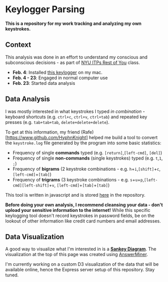 # Keylogger Parsing

**This is a repository for my work tracking and analyzing my own keystrokes.**

[](/public/images/bigram-400plus-answerminer.png)

## Context

This analysis was done in an effort to understand my conscious and subconscious decisions - as part of [NYU ITPs Rest of You](https://itp.nyu.edu/classes/roy19/) class.

- **Feb. 4**: Installed [this keylogger](https://github.com/GiacomoLaw/Keylogger) on my mac.
- **Feb. 4 - 23**: Engaged in normal computer use
- **Feb. 23**: Started data analysis

## Data Analysis

I was mostly interested in what keystrokes I typed *in combination* - keyboard shortcuts (e.g. `ctrl+c`, `ctrl+v`, `ctrl+tab`) and repeated key presses (e.g. `tab+tab+tab`, `delete+delete+delete`).

To get at this information, my friend (Rafe)[https://www.github.com/HyphnKnight] helped me build a tool to convert the `keystroke.log` file generated by the program into some basic statistics:
 - Frequency of single **commands** typed (e.g. `[return]`,`[left-cmd]`, `[del]`)
 - Frequency of single **non-commands** (single keystrokes) typed (e.g. `t`,`1`, `;`)
 - Frequency of **bigrams** (2 keystroke combinations - e.g. `h`+`i`,`[shift]`+`c`, `[left-cmd]`+`[tab]`)
 - Frequency of **trigrams** (3 keystroke combinations - e.g. `s`+`u`+`p`,`[left-cmd][left-shift]`+`v`, `[left-cmd]`+`[tab]`+`[tab]`)

 This tool is written in javascript and is stored [here](/data-analysis/log-parser.js) in the repository.

**Before doing your own analysis, I recommend cleansing your data - don't upload your sensitive information to the internet!** While this specific keylogging tool doesn't record keystrokes in password fields, be on the lookout of other information like credit card numbers and email addresses.

## Data Visualization

A good way to visualize what I'm interested in is a **[Sankey Diagram](https://en.wikipedia.org/wiki/Sankey_diagram)**. The visualization at the top of this page was created using [AnswerMiner](https://www.answerminer.com/).

I'm currently working on a custom D3 visualization of the data that will be available online, hence the Express server setup of this repository. Stay tuned.
